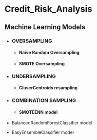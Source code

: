 # Credit_Risk_Analysis

## Machine Learning Models

- ### OVERSAMPLING
  - #### Naive Random Oversampling 
  
  - #### SMOTE Oversampling  

- ### UNDERSAMPLING

  - #### CluserCentroids resampling

- ### COMBINATION SAMPLING
  
  - #### SMOTEENN model

- BalancedRandomForestClassifier model

- EasyEnsembleClassifier model
